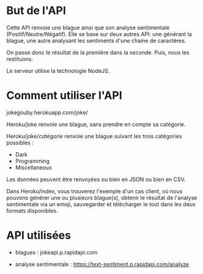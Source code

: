 # But de l'API

Cette API renvoie une blague ainsi que son analyse sentimentale (Positif/Neutre/Négatif).
Elle se base sur deux autres API: une générant la blague, une autre analysant les sentiments d'une chaine de caractères.

On passe donc le résultat de la première dans la seconde. Puis, nous les restituons. 

Le serveur utilise la technologie NodeJS.


# Comment utiliser l'API

jokegouby.herokuapp.com/joke/

Heroku/joke renvoie une blague, sans prendre en compte sa catégorie.

Heroku/joke/*catégorie* renvoie une blague suivant les trois catégories possibles :
  - Dark
  - Programming
  - Miscellaneous

Les données peuvent être renvoyées ou bien en JSON ou bien en CSV.

Dans Heroku/index, vous trouverez l'exemple d'un cas client, où nous pouvons générer une ou plusieurs blague(s), obtenir le résultat de l'analyse sentimentale via un emoji, sauvegarder et télécharger le tout dans les deux formats disponibles.


# API utilisées

- blagues : jokeapi.p.rapidapi.com

- analyse sentimentale : https://text-sentiment.p.rapidapi.com/analyze
